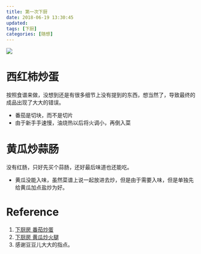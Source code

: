 ```yaml
---
title: 第一次下厨
date: 2018-06-19 13:30:45
updated:
tags: [下厨]
categories: [随想]
---
```


<!--more-->
![](https://ws1.sinaimg.cn/large/006tNc79gy1fsgkobhe13j31kw23vnox.jpg)


# 西红柿炒蛋

按照食谱来做，没想到还是有很多细节上没有提到的东西，想当然了，导致最终的成品出现了大大的错误。

* 番茄是切块，而不是切片
* 由于新手手速慢，油烧热以后将火调小，再倒入菜

# 黄瓜炒蒜肠

没有红肠，只好先买个蒜肠，还好最后味道也还能吃。

* 黄瓜没能入味，虽然菜谱上说一起放进去炒，但是由于需要入味，但是单独先给黄瓜加点盐炒为好。

# Reference
1. [下厨房 番茄炒蛋](https://www.xiachufang.com/recipe/1000357/)
2. [下厨房 黄瓜炒火腿](https://www.xiachufang.com/recipe/1004652/)
3. 感谢豆豆儿大大的指点。
